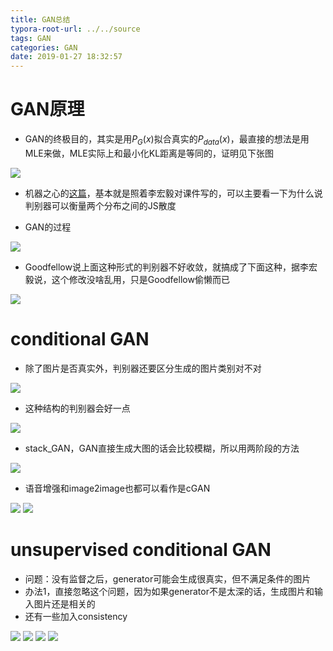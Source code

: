 ```yaml
---
title: GAN总结
typora-root-url: ../../source
tags: GAN
categories: GAN
date: 2019-01-27 18:32:57
---
```


# GAN原理

- GAN的终极目的，其实是用$P_G(x)$拟合真实的$P_{data}(x)$，最直接的想法是用MLE来做，MLE实际上和最小化KL距离是等同的，证明见下张图

![](/images/mle_equals_kl.jpg)

- 机器之心的[这篇](https://www.jiqizhixin.com/articles/2017-10-1-1)，基本就是照着李宏毅对课件写的，可以主要看一下为什么说判别器可以衡量两个分布之间的JS散度

- GAN的过程

![](/images/origin_gan.jpg)

- Goodfellow说上面这种形式的判别器不好收敛，就搞成了下面这种，据李宏毅说，这个修改没啥乱用，只是Goodfellow偷懒而已

![](/images/origin_gan2.jpg)

# conditional GAN

- 除了图片是否真实外，判别器还要区分生成的图片类别对不对

![](/images/cgan.jpg)

- 这种结构的判别器会好一点

![](/images/cgan_d.jpg)

- stack_GAN，GAN直接生成大图的话会比较模糊，所以用两阶段的方法

![](/images/stack_gan.jpg)

- 语音增强和image2image也都可以看作是cGAN

![](/images/speach.jpg)
![](/images/img2img.jpg)

# unsupervised conditional GAN

- 问题：没有监督之后，generator可能会生成很真实，但不满足条件的图片
- 办法1，直接忽略这个问题，因为如果generator不是太深的话，生成图片和输入图片还是相关的
- 还有一些加入consistency

![](/images/direct_trans.jpg)
![](/images/direct_trans2.jpg)
![](/images/cycle_gan.jpg)
![](/images/star_gan.jpg)